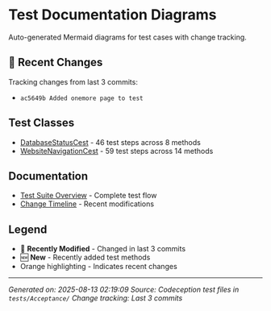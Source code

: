 # Test Documentation Diagrams

Auto-generated Mermaid diagrams for test cases with change tracking.

## 🔄 Recent Changes

Tracking changes from last 3 commits:
- `ac5649b Added onemore page to test`

## Test Classes

- [DatabaseStatusCest](databasestatuscest.md) - 46 test steps across 8 methods
- [WebsiteNavigationCest](websitenavigationcest.md) - 59 test steps across 14 methods

## Documentation

- [Test Suite Overview](overview.md) - Complete test flow
- [Change Timeline](changelog.md) - Recent modifications

## Legend

- 🔄 **Recently Modified** - Changed in last 3 commits
- 🆕 **New** - Recently added test methods
- Orange highlighting - Indicates recent changes

---

*Generated on: 2025-08-13 02:19:09*
*Source: Codeception test files in `tests/Acceptance/`*
*Change tracking: Last 3 commits*
